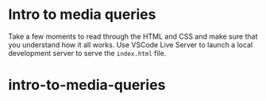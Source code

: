 # Intro to media queries

Take a few moments to read through the HTML and CSS and make sure that you understand how it all works. Use VSCode Live Server to launch a local development server to serve the `index.html` file.
# intro-to-media-queries
